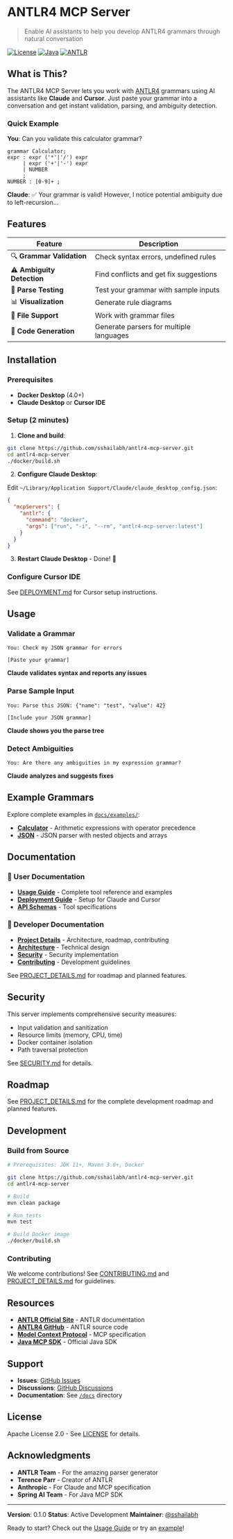 # ANTLR4 MCP Server

> Enable AI assistants to help you develop ANTLR4 grammars through natural conversation

[![License](https://img.shields.io/badge/License-Apache%202.0-blue.svg)](LICENSE)
[![Java](https://img.shields.io/badge/Java-11+-orange.svg)](https://openjdk.org/)
[![ANTLR](https://img.shields.io/badge/ANTLR-4.13.2-green.svg)](https://www.antlr.org/)

## What is This?

The ANTLR4 MCP Server lets you work with [ANTLR4](https://www.antlr.org/) grammars using AI assistants like **Claude** and **Cursor**. Just paste your grammar into a conversation and get instant validation, parsing, and ambiguity detection.

### Quick Example

**You**: Can you validate this calculator grammar?

```antlr
grammar Calculator;
expr : expr ('*'|'/') expr
     | expr ('+'|'-') expr
     | NUMBER
     ;
NUMBER : [0-9]+ ;
```

**Claude**: ✅ Your grammar is valid! However, I notice potential ambiguity due to left-recursion...

## Features

| Feature | Description |
|---------|-------------|
| 🔍 **Grammar Validation** | Check syntax errors, undefined rules |
| ⚠️ **Ambiguity Detection** | Find conflicts and get fix suggestions |
| 🌳 **Parse Testing** | Test your grammar with sample inputs |
| 📊 **Visualization** | Generate rule diagrams |
| 📁 **File Support** | Work with grammar files |
| 🚀 **Code Generation** | Generate parsers for multiple languages |

## Installation

### Prerequisites

- **Docker Desktop** (4.0+)
- **Claude Desktop** or **Cursor IDE**

### Setup (2 minutes)

1. **Clone and build**:
```bash
git clone https://github.com/sshailabh/antlr4-mcp-server.git
cd antlr4-mcp-server
./docker/build.sh
```

2. **Configure Claude Desktop**:

Edit `~/Library/Application Support/Claude/claude_desktop_config.json`:

```json
{
  "mcpServers": {
    "antlr": {
      "command": "docker",
      "args": ["run", "-i", "--rm", "antlr4-mcp-server:latest"]
    }
  }
}
```

3. **Restart Claude Desktop** - Done! 🎉

### Configure Cursor IDE

See [DEPLOYMENT.md](DEPLOYMENT.md) for Cursor setup instructions.

## Usage

### Validate a Grammar

```
You: Check my JSON grammar for errors

[Paste your grammar]
```

**Claude validates syntax and reports any issues**

### Parse Sample Input

```
You: Parse this JSON: {"name": "test", "value": 42}

[Include your JSON grammar]
```

**Claude shows you the parse tree**

### Detect Ambiguities

```
You: Are there any ambiguities in my expression grammar?
```

**Claude analyzes and suggests fixes**

## Example Grammars

Explore complete examples in [`docs/examples/`](docs/examples/):

- **[Calculator](docs/examples/CALCULATOR.md)** - Arithmetic expressions with operator precedence
- **[JSON](docs/examples/JSON.md)** - JSON parser with nested objects and arrays

## Documentation

### 📖 User Documentation
- **[Usage Guide](docs/USAGE.md)** - Complete tool reference and examples
- **[Deployment Guide](DEPLOYMENT.md)** - Setup for Claude and Cursor
- **[API Schemas](API_SCHEMAS.md)** - Tool specifications

### 🔧 Developer Documentation
- **[Project Details](PROJECT_DETAILS.md)** - Architecture, roadmap, contributing
- **[Architecture](ARCHITECTURE.md)** - Technical design
- **[Security](SECURITY.md)** - Security implementation
- **[Contributing](CONTRIBUTING.md)** - Development guidelines

See [PROJECT_DETAILS.md](PROJECT_DETAILS.md) for roadmap and planned features.

## Security

This server implements comprehensive security measures:
- Input validation and sanitization
- Resource limits (memory, CPU, time)
- Docker container isolation
- Path traversal protection

See [SECURITY.md](SECURITY.md) for details.

## Roadmap

See [PROJECT_DETAILS.md](PROJECT_DETAILS.md) for the complete development roadmap and planned features.

## Development

### Build from Source

```bash
# Prerequisites: JDK 11+, Maven 3.8+, Docker

git clone https://github.com/sshailabh/antlr4-mcp-server.git
cd antlr4-mcp-server

# Build
mvn clean package

# Run tests
mvn test

# Build Docker image
./docker/build.sh
```

### Contributing

We welcome contributions! See [CONTRIBUTING.md](CONTRIBUTING.md) and [PROJECT_DETAILS.md](PROJECT_DETAILS.md) for guidelines.

## Resources

- **[ANTLR Official Site](https://www.antlr.org)** - ANTLR documentation
- **[ANTLR4 GitHub](https://github.com/antlr/antlr4)** - ANTLR source code
- **[Model Context Protocol](https://modelcontextprotocol.io)** - MCP specification
- **[Java MCP SDK](https://github.com/modelcontextprotocol/java-sdk)** - Official Java SDK

## Support

- **Issues**: [GitHub Issues](https://github.com/sshailabh/antlr4-mcp-server/issues)
- **Discussions**: [GitHub Discussions](https://github.com/sshailabh/antlr4-mcp-server/discussions)
- **Documentation**: See [`/docs`](docs/) directory

## License

Apache License 2.0 - See [LICENSE](LICENSE) for details.

## Acknowledgments

- **ANTLR Team** - For the amazing parser generator
- **Terence Parr** - Creator of ANTLR
- **Anthropic** - For Claude and MCP specification
- **Spring AI Team** - For Java MCP SDK

---

**Version**: 0.1.0
**Status**: Active Development
**Maintainer**: [@sshailabh](https://github.com/sshailabh)

Ready to start? Check out the [Usage Guide](docs/USAGE.md) or try an [example](docs/examples/)!

